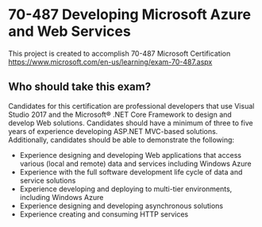 # 70-487 Developing Microsoft Azure and Web Services

This project is created to accomplish 70-487 Microsoft Certification
https://www.microsoft.com/en-us/learning/exam-70-487.aspx


## Who should take this exam?
Candidates for this certification are professional developers that use Visual Studio 2017 and the Microsoft® .NET Core Framework to design and develop Web solutions. Candidates should have a minimum of three to five years of experience developing ASP.NET MVC-based solutions. Additionally, candidates should be able to demonstrate the following:

* Experience designing and developing Web applications that access various (local and remote) data and services including Windows Azure
* Experience with the full software development life cycle of data and service solutions
* Experience developing and deploying to multi-tier environments, including Windows Azure
* Experience designing and developing asynchronous solutions
* Experience creating and consuming HTTP services
